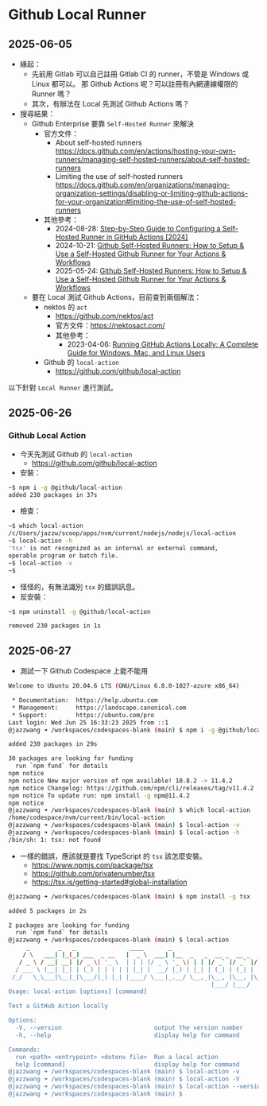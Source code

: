 # Github Local Runner

## 2025-06-05

- 緣起：
  - 先前用 Gitlab 可以自己註冊 Gitlab CI 的 runner，不管是 Windows 或 Linux 都可以。
    那 Github Actions 呢？可以註冊有內網連線權限的 Runner 嗎？
  - 其次，有辦法在 Local 先測試 Github Actions 嗎？
- 搜尋結果：
  - Github Enterprise 要靠 `Self-Hosted Runner` 來解決
    - 官方文件：
      - About self-hosted runners
        https://docs.github.com/en/actions/hosting-your-own-runners/managing-self-hosted-runners/about-self-hosted-runners
      - Limiting the use of self-hosted runners
        https://docs.github.com/en/organizations/managing-organization-settings/disabling-or-limiting-github-actions-for-your-organization#limiting-the-use-of-self-hosted-runners
    - 其他參考：
      - 2024-08-28: [Step-by-Step Guide to Configuring a Self-Hosted Runner in GitHub Actions [2024]](https://dev.to/s3cloudhub/step-by-step-guide-to-configuring-a-self-hosted-runner-in-github-actions-2024-2b7j)
      - 2024-10-21: [Github Self-Hosted Runners: How to Setup & Use a Self-Hosted Github Runner for Your Actions & Workflows](https://gist.github.com/devinschumacher/c503cead206d4992d1a3cbb03c95e4c9)
      - 2025-05-24: [Github Self-Hosted Runners: How to Setup & Use a Self-Hosted Github Runner for Your Actions & Workflows](https://gist.github.com/devinschumacher/c503cead206d4992d1a3cbb03c95e4c9)
  - 要在 Local 測試 Github Actions，目前查到兩個解法：
    - nektos 的 `act`
      - https://github.com/nektos/act
      - 官方文件：https://nektosact.com/
      - 其他參考：
        - 2023-04-06: [Running GitHub Actions Locally: A Complete Guide for Windows, Mac, and Linux Users](https://medium.com/@debasishkumardas5/running-github-actions-locally-a-complete-guide-for-windows-mac-and-linux-users-34c45999c7cd)
    - Github 的 `local-action`
      - https://github.com/github/local-action

以下針對 `Local Runner` 進行測試。

## 2025-06-26

### Github Local Action

- 今天先測試 Github 的 `local-action`
  - https://github.com/github/local-action
- 安裝：
```bash
~$ npm i -g @github/local-action
added 230 packages in 37s
```
- 檢查：
```bash
~$ which local-action
/c/Users/jazzw/scoop/apps/nvm/current/nodejs/nodejs/local-action
~$ local-action -h
'tsx' is not recognized as an internal or external command,
operable program or batch file.
~$ local-action -v
~$
```
- 怪怪的，有無法識別 `tsx` 的錯誤訊息。
- 反安裝：
```bash
~$ npm uninstall -g @github/local-action

removed 230 packages in 1s
```

## 2025-06-27

- 測試一下 Github Codespace 上能不能用
```bash
Welcome to Ubuntu 20.04.6 LTS (GNU/Linux 6.8.0-1027-azure x86_64)

 * Documentation:  https://help.ubuntu.com
 * Management:     https://landscape.canonical.com
 * Support:        https://ubuntu.com/pro
Last login: Wed Jun 25 16:33:23 2025 from ::1
@jazzwang ➜ /workspaces/codespaces-blank (main) $ npm i -g @github/local-action

added 230 packages in 29s

30 packages are looking for funding
  run `npm fund` for details
npm notice
npm notice New major version of npm available! 10.8.2 -> 11.4.2
npm notice Changelog: https://github.com/npm/cli/releases/tag/v11.4.2
npm notice To update run: npm install -g npm@11.4.2
npm notice
@jazzwang ➜ /workspaces/codespaces-blank (main) $ which local-action
/home/codespace/nvm/current/bin/local-action
@jazzwang ➜ /workspaces/codespaces-blank (main) $ local-action -v
@jazzwang ➜ /workspaces/codespaces-blank (main) $ local-action -h
/bin/sh: 1: tsx: not found
```
- 一樣的錯誤，應該就是要找 TypeScript 的 `tsx` 該怎麼安裝。
  - https://www.npmjs.com/package/tsx
  - https://github.com/privatenumber/tsx
  - https://tsx.is/getting-started#global-installation
```bash
@jazzwang ➜ /workspaces/codespaces-blank (main) $ npm install -g tsx

added 5 packages in 2s

2 packages are looking for funding
  run `npm fund` for details
@jazzwang ➜ /workspaces/codespaces-blank (main) $ local-action
     _        _   _               ____       _
    / \   ___| |_(_) ___  _ __   |  _ \  ___| |__  _   _  __ _  __ _  ___ _ __
   / _ \ / __| __| |/ _ \| '_ \  | | | |/ _ \ '_ \| | | |/ _` |/ _` |/ _ \ '__|
  / ___ \ (__| |_| | (_) | | | | | |_| |  __/ |_) | |_| | (_| | (_| |  __/ |
 /_/   \_\___|\__|_|\___/|_| |_| |____/ \___|_.__/ \__,_|\__, |\__, |\___|_|
                                                         |___/ |___/
Usage: local-action [options] [command]

Test a GitHub Action locally

Options:
  -V, --version                          output the version number
  -h, --help                             display help for command

Commands:
  run <path> <entrypoint> <dotenv file>  Run a local action
  help [command]                         display help for command
@jazzwang ➜ /workspaces/codespaces-blank (main) $ local-action -v
@jazzwang ➜ /workspaces/codespaces-blank (main) $ local-action -V
@jazzwang ➜ /workspaces/codespaces-blank (main) $ local-action --version
@jazzwang ➜ /workspaces/codespaces-blank (main) $ 
```